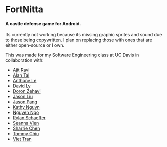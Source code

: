 # FortNitta
#### A castle defense game for Android.

Its currently not working because its missing graphic sprites and sound due to those being copywritten.  I plan on replacing those with ones that are either open-source or I own.

This was made for my Software Engineering class at UC Davis in collaboration with:
- [Ajit Ravi](https://github.com/ajmaster)
- [Alan Tai](https://github.com/atai92)
- [Anthony Le](https://github.com/corginomics)
- [David Ly](https://github.com/dwmai)
- [Doron Zehavi](https://github.com/doronz)
- [Jason Liu](https://github.com/jasonmliu)
- [Jason Pang](https://github.com/jasonpang)
- [Kathy Nguyn](https://github.com/katcn)
- [Nguyen Ngo](https://github.com/nqngo22)
- [Rylan Schaeffer](https://github.com/rylanschaeffer)
- [Seanna Vien](https://github.com/snavien)
- [Sharrie Chen](https://github.com/gvmi)
- [Tommy Chiu](https://github.com/tommychiu1993)
- [Viet Tran](https://github.com/viett)

